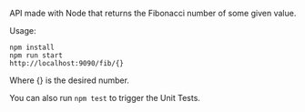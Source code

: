 API made with Node that returns the Fibonacci number of some given value.

Usage:

```
npm install
npm run start
http://localhost:9090/fib/{}
```

Where {} is the desired number.

You can also run `npm test` to trigger the Unit Tests.
